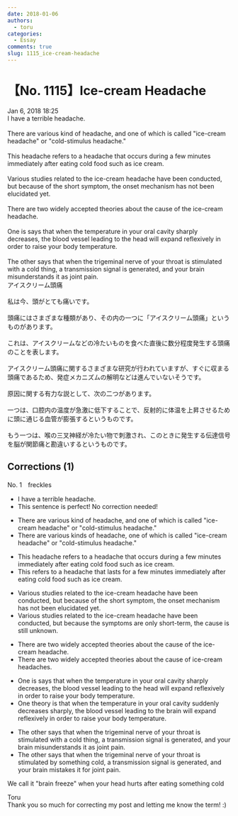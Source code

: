 ```yaml
---
date: 2018-01-06
authors:
  - toru
categories:
  - Essay
comments: true
slug: 1115_ice-cream-headache
---
```


# 【No. 1115】Ice-cream Headache
<div class="date">Jan 6, 2018 18:25</div>
<div id="post"><div id="body_show_ori">
I have a terrible headache.<br/><br/>There are various kind of headache, and one of which is called "ice-cream headache" or "cold-stimulus headache."<br/><br/>This headache refers to a headache that occurs during a few minutes immediately after eating cold food such as ice cream. <br/><br/>Various studies related to the ice-cream headache have been conducted, but because of the short symptom, the onset mechanism has not been elucidated yet.<br/><br/>There are two widely accepted theories about the cause of the ice-cream headache.<br/><br/>One is says that when the temperature in your oral cavity sharply decreases, the blood vessel leading to the head will expand reflexively in order to raise your body temperature.<br/><br/>The other says that when the trigeminal nerve of your throat is stimulated with a cold thing, a transmission signal is generated, and your brain misunderstands it as joint pain.
</div></div>

<!-- more -->

<div id="post_ja"><div id="body_show_mo">
アイスクリーム頭痛<br/><br/>私は今、頭がとても痛いです。<br/><br/>頭痛にはさまざまな種類があり、その内の一つに「アイスクリーム頭痛」というものがあります。<br/><br/>これは、アイスクリームなどの冷たいものを食べた直後に数分程度発生する頭痛のことを表します。<br/><br/>アイスクリーム頭痛に関するさまざまな研究が行われていますが、すぐに収まる頭痛であるため、発症メカニズムの解明などは進んでいないそうです。<br/><br/>原因に関する有力な説として、次の二つがあります。<br/><br/>一つは、口腔内の温度が急激に低下することで、反射的に体温を上昇させるために頭に通じる血管が膨張するというものです。<br/><br/>もう一つは、喉の三叉神経が冷たい物で刺激され、このときに発生する伝達信号を脳が関節痛と勘違いするというものです。
</div></div>

## Corrections (1)
<div id="block"><div class="first_name"> No. 1　<span class="just_name">freckles</span></div><div id="block2">
<ul class="correction_field">
<li class="incorrect">I have a terrible headache.</li>
<li class="corrected perfect">This sentence is perfect! No correction needed!</li>
</ul>
<ul class="correction_field">
<li class="incorrect">There are various kind of headache, and one of which is called "ice-cream headache" or "cold-stimulus headache."</li>
<li class="corrected correct">
There are various kind<span class="f_blue">s </span>of headache, one of which is called "ice-cream headache" or "cold-stimulus headache."
</li>
</ul>
<ul class="correction_field">
<li class="incorrect">This headache refers to a headache that occurs during a few minutes immediately after eating cold food such as ice cream.</li>
<li class="corrected correct">
This refers to a headache that <span class="f_blue">lasts for</span> a few minutes immediately after eating cold food such as ice cream.
</li>
</ul>
<ul class="correction_field">
<li class="incorrect">Various studies related to the ice-cream headache have been conducted, but because of the short symptom, the onset mechanism has not been elucidated yet.</li>
<li class="corrected correct">
Various studies related to the ice-cream headache have been conducted, but because <span class="f_blue">the symptoms are only short-term</span>, <span class="f_blue">the cause is still unknown</span>.
</li>
</ul>
<ul class="correction_field">
<li class="incorrect">There are two widely accepted theories about the cause of the ice-cream headache.</li>
<li class="corrected correct">
There are two widely accepted theories about the cause of ice-cream headache<span class="f_blue">s</span>.
</li>
</ul>
<ul class="correction_field">
<li class="incorrect">One is says that when the temperature in your oral cavity sharply decreases, the blood vessel leading to the head will expand reflexively in order to raise your body temperature.</li>
<li class="corrected correct">
One <span class="f_blue">theory is</span> that when the temperature in your oral cavity <span class="f_blue">suddenly decreases sharply</span>, the blood vessel leading to the <span class="f_blue">brain</span> will expand reflexively in order to raise your body temperature.
</li>
</ul>
<ul class="correction_field">
<li class="incorrect">The other says that when the trigeminal nerve of your throat is stimulated with a cold thing, a transmission signal is generated, and your brain misunderstands it as joint pain.</li>
<li class="corrected correct">
The other says that when the trigeminal nerve of your throat is stimulated <span class="f_blue">by something</span> cold, a transmission signal is generated, and your brain mis<span class="f_blue">takes</span> it <span class="f_blue">for</span> joint pain.
</li>
</ul>
<p class="comment_small">
 We call it "brain freeze" when your head hurts after eating something cold
</p>

</div><div class="name"><span class="just_name">Toru</span><br>
Thank you so much for correcting my post and letting me know the term! :)
</div>
</div>
